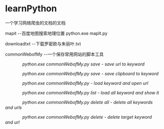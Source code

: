 # learnPython
一个学习网络爬虫的文档的文档

mapit --百度地图搜索<keyword>地理位置
        python.exe mapIt.py <keyword>
        
downloadtxt --下载罗密欧与朱丽叶.txt

commonWebofMy --一个保存常用网站的脚本工具
        
&emsp;&emsp;&emsp;&emsp;*python.exe commonWebofMy.py save <keyword> <url>- save url to keyword*
        
&emsp;&emsp;&emsp;&emsp;*python.exe commonWebofMy.py save <keyword> - save clipboard to keyword*
        
&emsp;&emsp;&emsp;&emsp;*python.exe commonWebofMy.py <keyword> - load keyword and open url*
        
&emsp;&emsp;&emsp;&emsp;*python.exe commonWebofMy.py list - load all keyword and show it*
        
&emsp;&emsp;&emsp;&emsp;*python.exe commonWebofMy.py delete all - delete all keywords and urls*
        
&emsp;&emsp;&emsp;&emsp;*python.exe commonWebofMy.py delete <keyword> - delete target keyword and url*
